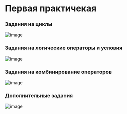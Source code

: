 # Первая практичекая

### Задания на циклы

![image](https://github.com/user-attachments/assets/c3d36f10-6f1d-45d7-a632-b894602016e8)

### Задания на логические операторы и условия

![image](https://github.com/user-attachments/assets/1d3ecda6-0712-422f-9bf5-bda98abc1af9)

### Задания на комбинирование операторов

![image](https://github.com/user-attachments/assets/7b792f73-fb72-4bf3-b437-226c868938d9)


### Дополнительные задания

![image](https://github.com/user-attachments/assets/02d3c615-c499-4f9b-80b0-fbcee95a59af)

